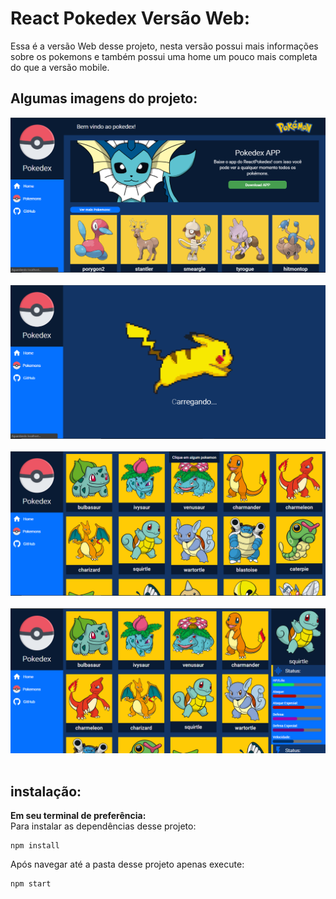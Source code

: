 # React Pokedex Versão Web:

Essa é a versão Web desse projeto, nesta versão possui mais informações sobre os pokemons e também possui uma home um pouco mais completa do que a versão mobile.

## Algumas imagens do projeto:

![home](https://github.com/JohnatanAccourt/ReactPokedex/blob/master/Web/src/images/doc/home.png)
</br>
</br>
![loading](./src/images/doc/loading.png)
</br>
</br>
![imagem](./src/images/doc/pokemons.png)
</br>
</br>
![imagem](./src/images/doc/pokemons2.png)
</br>
</br>

## instalação:

**Em seu terminal de preferência:**
</br>
Para instalar as dependências desse projeto:

```
npm install
```

Após navegar até a pasta desse projeto apenas execute:

```
npm start
```


